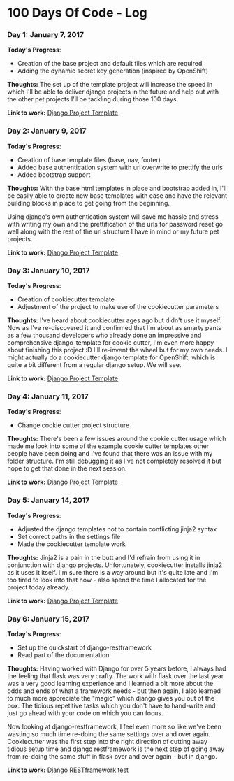 # 100 Days Of Code - Log

### Day 1: January 7, 2017

**Today's Progress**: 
* Creation of the base project and default files which are required
* Adding the dynamic secret key generation (inspired by OpenShift)

**Thoughts:** 
The set up of the template project will increase the speed in which I'll be able
to deliver django projects in the future and help out with the other pet projects
I'll be tackling during those 100 days.

**Link to work:** [Django Project Template](https://github.com/Sascha-Peter/django-project-template)

### Day 2: January 9, 2017

**Today's Progress**: 
* Creation of base template files (base, nav, footer)
* Added base authentication system with url overwrite to prettify the urls
* Added bootstrap support

**Thoughts:** 
With the base html templates in place and bootstrap added in, I'll be easily able
to create new base templates with ease and have the relevant building blocks in place
to get going from the beginning.

Using django's own authentication system will save me hassle and stress with writing my
own and the prettification of the urls for password reset go well along with the rest
of the url structure I have in mind or my future pet projects.

**Link to work:** [Django Project Template](https://github.com/Sascha-Peter/django-project-template)

### Day 3: January 10, 2017

**Today's Progress**: 
* Creation of cookiecutter template
* Adjustment of the project to make use of the cookiecutter parameters

**Thoughts:** 
I've heard about cookiecutter ages ago but didn't use it myself. Now as I've re-discovered it
and confirmed that I'm about as smarty pants as a few thousand developers who already done an
impressive and comprehensive django-template for cookie cutter, I'm even more happy about finishing
this project :D I'll re-invent the wheel but for my own needs. I might actually do a cookiecutter
django template for OpenShift, which is quite a bit different from a regular django setup. We will see.

**Link to work:** [Django Project Template](https://github.com/Sascha-Peter/django-project-template)

### Day 4: January 11, 2017

**Today's Progress**: 
* Change cookie cutter project structure

**Thoughts:** 
There's been a few issues around the cookie cutter usage which made me look into some of the 
example cookie cutter templates other people have been doing and I've found that there was an issue
with my folder structure. I'm still debugging it as I've not completely resolved it but hope to get that
done in the next session.

**Link to work:** [Django Project Template](https://github.com/Sascha-Peter/django-project-template)

### Day 5: January 14, 2017

**Today's Progress**: 
* Adjusted the django templates not to contain conflicting jinja2 syntax
* Set correct paths in the settings file
* Made the cookiecutter template work

**Thoughts:** 
Jinja2 is a pain in the butt and I'd refrain from using it in conjunction with django projects. 
Unfortunately, cookiecutter installs jinja2 as it uses it itself. I'm sure there is a way around
but it's quite late and I'm too tired to look into that now - also spend the time I allocated for
the project today already.

**Link to work:** [Django Project Template](https://github.com/Sascha-Peter/django-project-template)

### Day 6: January 15, 2017

**Today's Progress**: 
* Set up the quickstart of django-restframework
* Read part of the documentation

**Thoughts:** 
Having worked with Django for over 5 years before, I always had the feeling that flask was very crafty. 
The work with flask over the last year was a very good learning experience and I learned a bit more about the
odds and ends of what a framework needs - but then again, I also learned to much more appreciate the 
"magic" which django gives you out of the box. The tidious repetitive tasks which you don't have to hand-write
and just go ahead with your code on which you can focus. 

Now looking at django-restframework, I feel even more so like we've been wasting so much time re-doing the same 
settings over and over again. Cookiecutter was the first step into the right direction of cutting away tidious
setup time and django restframework is the next step of going away from re-doing the same stuff in flask over
and over again - but in django.

**Link to work:** [Django RESTframework test](https://github.com/Sascha-Peter/django-restframework-test)
